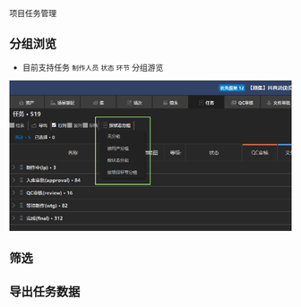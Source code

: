 项目任务管理

## 分组浏览
- 目前支持任务 `制作人员` `状态` `环节` 分组游览

![](../images/project/task/task_group_by.png)

## 筛选

## 导出任务数据